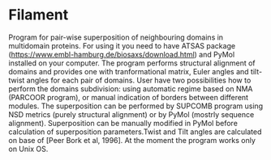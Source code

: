 # Filament
Program for pair-wise superposition of neighbouring domains in multidomain proteins. For using it you need to have ATSAS package (https://www.embl-hamburg.de/biosaxs/download.html) and PyMol installed on your computer.
The program performs structural alignment of domains and provides one with tranformational matrix, Euler angles and tilt-twist angles for each pair of domains. User have two possibilities how to perform the domains subdivision: using automatic regime based on NMA (PARCOOR program), or manual indication of borders between different modules. The superposition can be performed by SUPCOMB program using NSD metrics (purely structural alignment) or by PyMol (mostrly sequence alignment). Superposition can be manually modified in PyMol before calculation of superposition parameters.Twist and Tilt angles are calculated on base of [Peer Bork et al, 1996].
At the moment the program works only on Unix OS.
